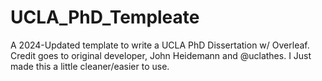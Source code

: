 # UCLA_PhD_Templeate
A 2024-Updated template to write a UCLA PhD Dissertation w/ Overleaf. Credit goes to original developer, John Heidemann and @uclathes. I Just made this a little cleaner/easier to use. 
